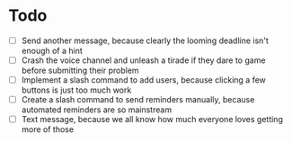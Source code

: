 # Todo

- [ ] Send another message, because clearly the looming deadline isn't enough of a hint
- [ ] Crash the voice channel and unleash a tirade if they dare to game before submitting their problem
- [ ] Implement a slash command to add users, because clicking a few buttons is just too much work
- [ ] Create a slash command to send reminders manually, because automated reminders are so mainstream
- [ ] Text message, because we all know how much everyone loves getting more of those
